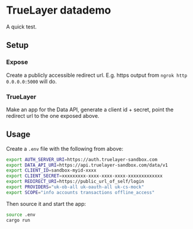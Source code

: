 # TrueLayer datademo
A quick test.

## Setup
### Expose
Create a publicly accessible redirect url. E.g. https output from `ngrok http 0.0.0.0:5000` will do.

### TrueLayer
Make an app for the Data API, generate a client id + secret, point the redirect url to the one exposed above.

## Usage
Create a `.env` file with the following from above:

```sh
export AUTH_SERVER_URI=https://auth.truelayer-sandbox.com
export DATA_API_URI=https://api.truelayer-sandbox.com/data/v1
export CLIENT_ID=sandbox-myid-xxxx
export CLIENT_SECRET=xxxxxxxxx-xxxx-xxxx-xxxx-xxxxxxxxxxxxx
export REDIRECT_URI=https://public_url_of_self/login
export PROVIDERS="uk-ob-all uk-oauth-all uk-cs-mock"
export SCOPE="info accounts transactions offline_access"
```

Then source it and start the app:

```sh
source .env
cargo run
```
